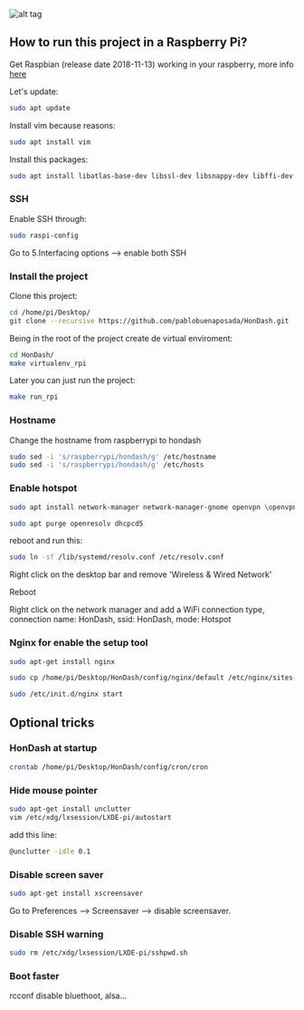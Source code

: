 ![alt tag](https://raw.github.com/pablobuenaposada/HonDash/master/docs/logo/hondash.png)

## How to run this project in a Raspberry Pi?
Get Raspbian (release date 2018-11-13) working in your raspberry, more info [here](https://www.raspberrypi.org/downloads/raspbian/)

Let's update:
```sh
sudo apt update
```

Install vim because reasons:
 ```sh
sudo apt install vim
```

Install this packages:
```sh
sudo apt install libatlas-base-dev libssl-dev libsnappy-dev libffi-dev
```

### SSH
Enable SSH through:
```sh
sudo raspi-config
```
Go to 5.Interfacing options --> enable both SSH

### Install the project
Clone this project:
```sh
cd /home/pi/Desktop/
git clone --recursive https://github.com/pablobuenaposada/HonDash.git
```

Being in the root of the project create de virtual enviroment:
```sh
cd HonDash/
make virtualenv_rpi

```
Later you can just run the project:
```sh
make run_rpi
```

### Hostname
Change the hostname from raspberrypi to hondash
```sh
sudo sed -i 's/raspberrypi/hondash/g' /etc/hostname
sudo sed -i 's/raspberrypi/hondash/g' /etc/hosts
```

### Enable hotspot
```sh
sudo apt install network-manager network-manager-gnome openvpn \openvpn-systemd-resolved network-manager-openvpn \network-manager-openvpn-gnome
```

```sh
sudo apt purge openresolv dhcpcd5
```
reboot and run this: 

```sh
sudo ln -sf /lib/systemd/resolv.conf /etc/resolv.conf
```

Right click on the desktop bar and remove 'Wireless & Wired Network'

Reboot

Right click on the network manager and add a WiFi connection type, connection name: HonDash, ssid: HonDash, mode: Hotspot

### Nginx for enable the setup tool
```sh
sudo apt-get install nginx
```

```sh
sudo cp /home/pi/Desktop/HonDash/config/nginx/default /etc/nginx/sites-enabled/default
```

```sh
sudo /etc/init.d/nginx start
```

## Optional tricks
### HonDash at startup
```sh
crontab /home/pi/Desktop/HonDash/config/cron/cron
```

### Hide mouse pointer
```sh
sudo apt-get install unclutter
vim /etc/xdg/lxsession/LXDE-pi/autostart
```
add this line:
```sh
@unclutter -idle 0.1
```

### Disable screen saver
```sh
sudo apt-get install xscreensaver
```
Go to Preferences --> Screensaver --> disable screensaver.

### Disable SSH warning
```sh
sudo rm /etc/xdg/lxsession/LXDE-pi/sshpwd.sh
```
### Boot faster
rcconf
disable bluethoot, alsa...


